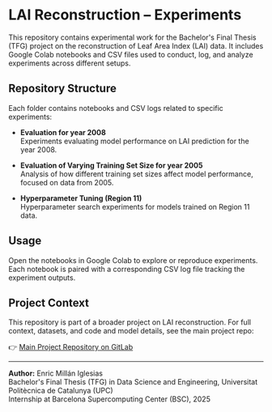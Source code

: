 # LAI Reconstruction – Experiments

This repository contains experimental work for the Bachelor's Final Thesis (TFG) project on the reconstruction of Leaf Area Index (LAI) data. It includes Google Colab notebooks and CSV files used to conduct, log, and analyze experiments across different setups.

## Repository Structure

Each folder contains notebooks and CSV logs related to specific experiments:

- **Evaluation for year 2008**  
  Experiments evaluating model performance on LAI prediction for the year 2008.

- **Evaluation of Varying Training Set Size for year 2005**  
  Analysis of how different training set sizes affect model performance, focused on data from 2005.

- **Hyperparameter Tuning (Region 11)**  
  Hyperparameter search experiments for models trained on Region 11 data.

## Usage

Open the notebooks in Google Colab to explore or reproduce experiments. Each notebook is paired with a corresponding CSV log file tracking the experiment outputs.

## Project Context

This repository is part of a broader project on LAI reconstruction. For full context, datasets, and code and model details, see the main project repo:

👉 [Main Project Repository on GitLab](<insert-gitlab-link-here>)

---

**Author:** Enric Millán Iglesias  
Bachelor's Final Thesis (TFG) in Data Science and Engineering, Universitat Politècnica de Catalunya (UPC)  
Internship at Barcelona Supercomputing Center (BSC), 2025
